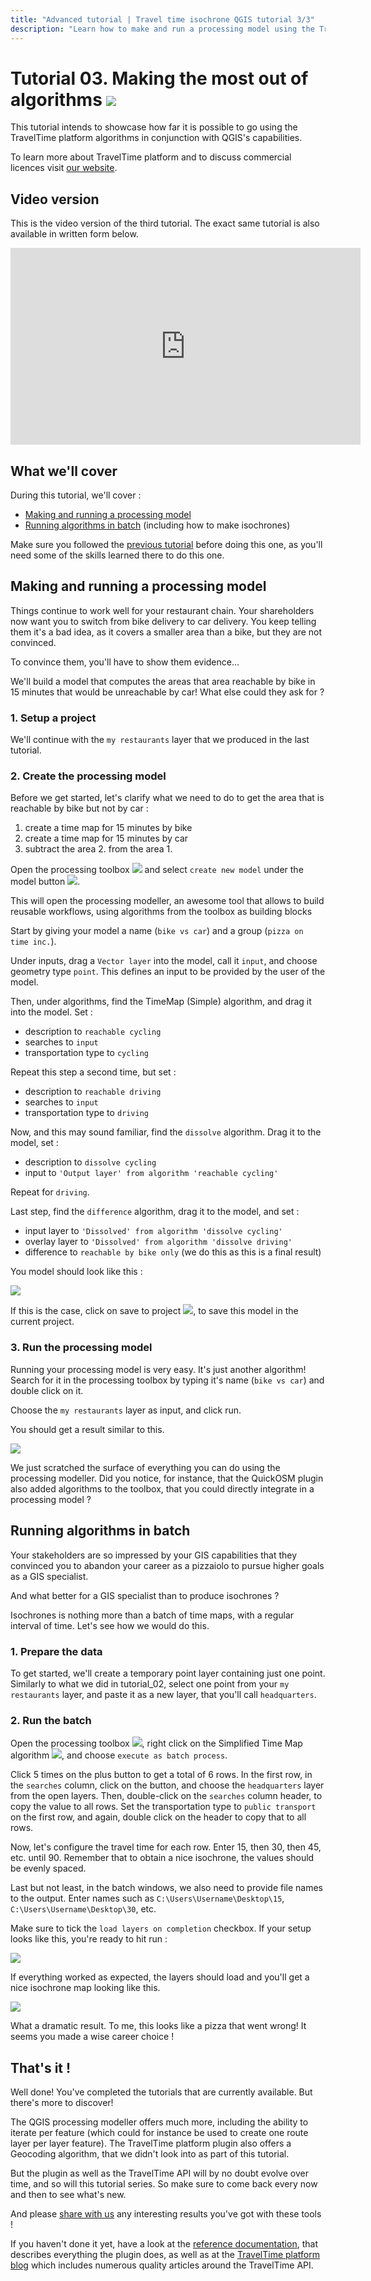 ```yaml
---
title: "Advanced tutorial | Travel time isochrone QGIS tutorial 3/3"
description: "Learn how to make and run a processing model using the TravelTime platform QGIS plugin. You can also learn how to run batch algorithms."
---
```


# Tutorial 03. Making the most out of algorithms ![](images/icons/general.svg#header)

This tutorial intends to showcase how far it is possible to go using the TravelTime platform algorithms in conjunction with QGIS's capabilities.

To learn more about TravelTime platform and to discuss commercial licences visit [our website](http://traveltimeplatform.com).

## Video version

This is the video version of the third tutorial. The exact same tutorial is also available in written form below.

<iframe width="560" height="315" src="https://www.youtube.com/embed/JnDBEJVUoHE" frameborder="0" allow="accelerometer; autoplay; encrypted-media; gyroscope; picture-in-picture" allowfullscreen></iframe>

## What we'll cover

During this tutorial, we'll cover :
- [Making and running a processing model](#making-and-running-a-processing-model)
- [Running algorithms in batch](#running-algorithms-in-batch) (including how to make isochrones)

Make sure you followed the [previous tutorial](tutorial_02.md) before doing this one, as you'll need some of the skills learned there to do this one.


## Making and running a processing model

Things continue to work well for your restaurant chain. Your shareholders now want you to switch from bike delivery to car delivery. You keep telling them it's a bad idea, as it covers a smaller area than a bike, but they are not convinced.

To convince them, you'll have to show them evidence...

We'll build a model that computes the areas that area reachable by bike in 15 minutes that would be unreachable by car! What else could they ask for ?

### 1. Setup a project

We'll continue with the `my restaurants` layer that we produced in the last tutorial.

### 2. Create the processing model

Before we get started, let's clarify what we need to do to get the area that is reachable by bike but not by car :

1. create a time map for 15 minutes by bike
2. create a time map for 15 minutes by car
3. subtract the area 2. from the area 1.

Open the processing toolbox ![](images/icons/toolbox.svg#icon) and select `create new model` under the model button ![](images/qgis_icons/processingModel.svg#icon).

This will open the processing modeller, an awesome tool that allows to build reusable workflows, using algorithms from the toolbox as building blocks

Start by giving your model a name (`bike vs car`) and a group (`pizza on time inc.`).

Under inputs, drag a `Vector layer` into the model, call it `input`, and choose geometry type `point`. This defines an input to be provided by the user of the model.

Then, under algorithms, find the TimeMap (Simple) algorithm, and drag it into the model. Set :
- description to `reachable cycling`
- searches to `input` 
- transportation type to `cycling`

Repeat this step a second time, but set :
- description to `reachable driving`
- searches to `input` 
- transportation type to `driving`

Now, and this may sound familiar, find the `dissolve` algorithm. Drag it to the model, set :
- description to `dissolve cycling`
- input to `'Output layer' from algorithm 'reachable cycling'`

Repeat for `driving`.

Last step, find the `difference` algorithm, drag it to the model, and set :
- input layer to `'Dissolved' from algorithm 'dissolve cycling'`
- overlay layer to `'Dissolved' from algorithm 'dissolve driving'`
- difference to `reachable by bike only` (we do this as this is a final result)

You model should look like this :

![](images/tutorial_03/model.png)

If this is the case, click on save to project ![](images/qgis_icons/mAddToProject.svg#icon), to save this model in the current project.


### 3. Run the processing model

Running your processing model is very easy. It's just another algorithm! Search for it in the processing toolbox by typing it's name (`bike vs car`) and double click on it.

Choose the `my restaurants` layer as input, and click run.

You should get a result similar to this.

![](images/tutorial_03/results.png)

We just scratched the surface of everything you can do using the processing modeller. Did you notice, for instance, that the QuickOSM plugin also added algorithms to the toolbox, that you could directly integrate in a processing model ?


## Running algorithms in batch

Your stakeholders are so impressed by your GIS capabilities that they convinced you to abandon your career as a pizzaiolo to pursue higher goals as a GIS specialist.

And what better for a GIS specialist than to produce isochrones ?

Isochrones is nothing more than a batch of time maps, with a regular interval of time. Let's see how we would do this.

### 1. Prepare the data

To get started, we'll create a temporary point layer containing just one point. Similarly to what we did in tutorial_02, select one point from your `my restaurants` layer, and paste it as a new layer, that you'll call `headquarters`.

### 2. Run the batch

Open the processing toolbox ![](images/icons/toolbox.svg#icon), right click on the Simplified Time Map algorithm ![](images/icons/timemap_simple.svg#icon), and choose `execute as batch process`.

Click 5 times on the plus button to get a total of 6 rows. In the first row, in the `searches` column, click on the button, and choose the `headquarters` layer from the open layers. Then, double-click on the `searches` column header, to copy the value to all rows. Set the transportation type to `public transport` on the first row, and again, double click on the header to copy that to all rows.

Now, let's configure the travel time for each row. Enter 15, then 30, then 45, etc. until 90. Remember that to obtain a nice isochrone, the values should be evenly spaced.

Last but not least, in the batch windows, we also need to provide file names to the output. Enter names such as `C:\Users\Username\Desktop\15`, `C:\Users\Username\Desktop\30`, etc.

Make sure to tick the `load layers on completion` checkbox. If your setup looks like this, you're ready to hit run :

![](images/tutorial_03/batch.png)

If everything worked as expected, the layers should load and you'll get a nice isochrone map looking like this.

![](images/tutorial_03/results2.png)

What a dramatic result. To me, this looks like a pizza that went wrong! It seems you made a wise career choice !


## That's it !

Well done! You've completed the tutorials that are currently available. But there's more to discover! 

The QGIS processing modeller offers much more, including the ability to iterate per feature (which could for instance be used to create one route layer per layer feature). The TravelTime platform plugin also offers a Geocoding algorithm, that we didn't look into as part of this tutorial.

But the plugin as well as the TravelTime API will by no doubt evolve over time, and so will this tutorial series. So make sure to come back every now and then to see what's new.

And please [share with us](https://www.traveltimeplatform.com/contact-us) any interesting results you've got with these tools !


If you haven't done it yet, have a look at the [reference documentation](reference.md), that describes everything the plugin does, as well as at the [TravelTime platform blog](https://blog.traveltimeplatform.com) which includes numerous quality articles around the TravelTime API.
